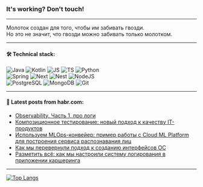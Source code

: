 ### It's working? Don't touch!

---
Молоток создан для того, чтобы им забивать гвозди. <br>
Но это не значит, что гвозди можно забивать только молотком.

---

#### 🛠️ Technical stack:

![Java](https://img.shields.io/badge/Java-informational?logo=Oracle&style=flat&logoColor=white&color=FF4500)
![Kotlin](https://img.shields.io/badge/Kotlin-informational?logo=Kotlin&style=flat&logoColor=white&color=774D97)
![JS](https://img.shields.io/badge/JS-informational?logo=javaScript&style=flat&logoColor=black&color=F7Df1E)
![TS](https://img.shields.io/badge/TypeScript-informational?logo=typeScript&style=flat&logoColor=black&color=017acc)
![Python](https://img.shields.io/badge/Python-informational?logo=Python&style=flat&logoColor=black&color=ffdd54) <br>
![Spring](https://img.shields.io/badge/SpringBoot-informational?logo=SpringBoot&style=flat&logoColor=white&color=6DB33F) 
![Next](https://img.shields.io/badge/Next.js-informational?logo=Next.js&style=flat&logoColor=white&color=3671a1)
![Nest](https://img.shields.io/badge/NestJS-informational?logo=NestJS&style=flat&logoColor=white&color=E0234E)
![NodeJS](https://img.shields.io/badge/NodeJS-informational?logo=node.js&style=flat&logoColor=white&color=70A760) <br>
![PostgreSQL](https://img.shields.io/badge/PostgreSQL-informational?logo=PostgreSQL&style=flat&logoColor=white&color=DAA520)
![MongoDB](https://img.shields.io/badge/MongoDB-informational?logo=MongoDB&style=flat&logoColor=white&color=870000)
![Git](https://img.shields.io/badge/Git-informational?logo=git&style=flat&logoColor=white&color=f74e28)

___

#### 💬 Latest posts from habr.com:

<!-- BLOG-POST-LIST:START -->
- [Observability. Часть 1, про логи](https://habr.com/ru/companies/otus/articles/780196/?utm_source=habrahabr&utm_medium=rss&utm_campaign=780196)
- [Композиционное тестирование: новый подход к качеству IT-продуктов](https://habr.com/ru/companies/ppr/articles/780582/?utm_source=habrahabr&utm_medium=rss&utm_campaign=780582)
- [Используем MLOps-конвейер: пример работы с Cloud ML Platform для построения сервиса распознавания лиц](https://habr.com/ru/companies/vk/articles/780050/?utm_source=habrahabr&utm_medium=rss&utm_campaign=780050)
- [Как мы перевернули подход к созданию интерфейсов ОС](https://habr.com/ru/companies/kaspersky/articles/780370/?utm_source=habrahabr&utm_medium=rss&utm_campaign=780370)
- [Разметить всё: как мы настроили систему логирования в приложении каршеринга](https://habr.com/ru/companies/citydrive/articles/780576/?utm_source=habrahabr&utm_medium=rss&utm_campaign=780576)
<!-- BLOG-POST-LIST:END -->

---
[![Top Langs](https://github-readme-stats-git-master-advtsetting-gmailcom.vercel.app/api/top-langs/?username=zloylis&langs_count=10&hide_title=false&title_color=e6edf3&size_weight=0.5&count_weight=0.5&layout=compact&hide_border=true&theme=dracula)](https://github.com/zloylis)

<!-- ![GitHub stats](https://github-readme-stats-git-master-advtsetting-gmailcom.vercel.app/api?username=zloylis&show_icons=true&hide_border=true&theme=dracula&hide_title=true&include_all_commits=true&count_private=true&hide=contribs&hide_rank=true) -->
